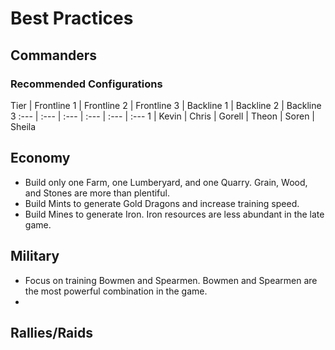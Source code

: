 <!-- TITLE: Best Practices -->

# Best Practices
## Commanders

### Recommended Configurations

Tier | Frontline 1 | Frontline 2 | Frontline 3 | Backline 1 | Backline 2 | Backline 3
:--- | :--- | :--- | :--- | :--- | :---
1 | Kevin | Chris | Gorell | Theon | Soren | Sheila

## Economy

- Build only one Farm, one Lumberyard, and one Quarry. Grain, Wood, and Stones are more than plentiful.
- Build Mints to generate Gold Dragons and increase training speed.
- Build Mines to generate Iron. Iron resources are less abundant in the late game. 

## Military

- Focus on training Bowmen and Spearmen. Bowmen and Spearmen are the most powerful combination in the game.
- 

## Rallies/Raids

